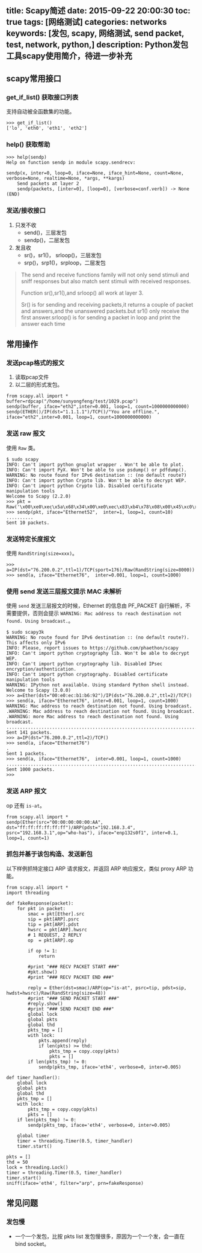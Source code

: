 title: Scapy简述
date: 2015-09-22 20:00:30
toc: true
tags: [网络测试]
categories: networks
keywords: [发包, scapy, 网络测试, send packet, test, network, python,]
description: Python发包工具scapy使用简介，待进一步补充
---

scapy常用接口
------------------

### get_if_list() 获取接口列表
支持自动被全函数集的功能。
```
>>> get_if_list()
['lo', 'eth0', 'eth1', 'eth2']
```

### help() 获取帮助
```
>>> help(sendp)
Help on function sendp in module scapy.sendrecv:

sendp(x, inter=0, loop=0, iface=None, iface_hint=None, count=None, verbose=None, realtime=None, *args, **kargs)
    Send packets at layer 2
    sendp(packets, [inter=0], [loop=0], [verbose=conf.verb]) -> None
(END)
```

<!--more-->

### 发送/接收接口
1. 只发不收
	* send()，三层发包
	* sendp()，二层发包
2. 发且收
	* sr()，sr1()， srloop()，三层发包
	* srp()，srp1()，srploop，二层发包

> The send and receive functions family will not only send stimuli and sniff responses but also match sent stimuli with received responses. 
> 
> Function sr(),sr1(),and srloop() all work at layer 3.
> 
> Sr() is for sending and receiving packets,it returns a couple of packet and answers,and the unanswered packets.but sr1() only receive the first answer.srloop() is for sending a packet in loop and print the answer each time


## 常用操作
### 发送pcap格式的报文

1. 读取pcap文件
2. 以二层的形式发包。

```
from scapy.all import *
buffer=rdpcap("/home/sunyongfeng/test/1029.pcap")
sendp(buffer, iface="eth2",inter=0.001, loop=1, count=1000000000000)
sendp(ETHER()/IP(dst="1.1.1.1")/TCP()/"You are offline.", iface="eth2",inter=0.001, loop=1, count=1000000000000)
```

### 发送 raw 报文

使用 `Raw` 类。

```
$ sudo scapy 
INFO: Can't import python gnuplot wrapper . Won't be able to plot.
INFO: Can't import PyX. Won't be able to use psdump() or pdfdump().
WARNING: No route found for IPv6 destination :: (no default route?)
INFO: Can't import python Crypto lib. Won't be able to decrypt WEP.
INFO: Can't import python Crypto lib. Disabled certificate manipulation tools
Welcome to Scapy (2.2.0)
>>> pkt = Raw('\x00\xe0\xec\x5a\x68\x34\x00\xe0\xec\x83\xb4\x78\x08\x00\x45\xc0\x00\x3c\x38\xe7\x40\x00\x01\x06\x18\x13\x14\x00\x00\x01\x14\x00\x00\x02\x8d\x49\x00\xb3\xe6\x7e\x5f\xfa\x00\x00\x00\x00\xa0\x02\x72\x10\x53\x43\x00\x00\x02\x04\x05\xb4\x04\x02\x08\x0a\x00\xc4\x85\x70\x00\x00\x00\x00\x01\x03\x03\x07')
>>> sendp(pkt, iface="Ethernet52",  inter=1, loop=1, count=10) 
..........
Sent 10 packets.
```

### 发送特定长度报文

使用 `RandString(size=xxx)`。

```
>>> a=IP(dst="76.200.0.2",ttl=1)/TCP(sport=176)/Raw(RandString(size=8000))   
>>> send(a, iface="Ethernet76",  inter=0.001, loop=1, count=1000)  
```

### 使用 send 发送三层报文提示 MAC 未解析

使用 `send` 发送三层报文的时候，Ethernet 的信息由 PF_PACKET 自行解析，不需要提供，否则会提示 `WARNING: Mac address to reach destination not found. Using broadcast.`。

```
$ sudo scapy3k          
WARNING: No route found for IPv6 destination :: (no default route?). This affects only IPv6
INFO: Please, report issues to https://github.com/phaethon/scapy
INFO: Can't import python cryptography lib. Won't be able to decrypt WEP.
INFO: Can't import python cryptography lib. Disabled IPsec encryption/authentication.
INFO: Can't import python cryptography. Disabled certificate manipulation tools
WARNING: IPython not available. Using standard Python shell instead.
Welcome to Scapy (3.0.0)
>>> a=Ether(dst="00:e0:ec:b1:b6:92")/IP(dst="76.200.0.2",ttl=2)/TCP()                           
>>> send(a, iface="Ethernet76", inter=0.001, loop=1, count=1000)
WARNING: Mac address to reach destination not found. Using broadcast.
.WARNING: Mac address to reach destination not found. Using broadcast.
.WARNING: more Mac address to reach destination not found. Using broadcast.
..........................................................................................................................................^C
Sent 141 packets.
>>> a=IP(dst="76.200.0.2",ttl=2)/TCP()                                     
>>> send(a, iface="Ethernet76")                                      
.
Sent 1 packets.
>>> send(a, iface="Ethernet76",  inter=0.001, loop=1, count=1000)
........................................................................................................................................................................................................................................................................................................................................................................................................................................................................................................................................................................................................................................................................................................................................................................................................................................................................................................................................................................................................................................
Sent 1000 packets.
>>>
```

### 发送 ARP 报文

op 还有 `is-at`。

```
from scapy.all import *
sendp(Ether(src="00:00:00:00:00:AA", dst="ff:ff:ff:ff:ff:ff")/ARP(pdst="192.168.3.4", psrc="192.168.3.1",op="who-has"), iface="enp132s0f1", inter=0.1, loop=1, count=1) 
```

### 抓包并基于该包构造、发送新包

以下样例抓特定接口 ARP 请求报文，并返回 ARP 响应报文，类似 proxy ARP 功能。

```
from scapy.all import *
import threading

def fakeResponse(packet):
    for pkt in packet:
        smac = pkt[Ether].src
        sip = pkt[ARP].psrc
        tip = pkt[ARP].pdst
        hwsrc = pkt[ARP].hwsrc
        # 1 REQUEST, 2 REPLY
        op  = pkt[ARP].op
        
        if op != 1:
            return
        
        #print "### RECV PACKET START ###"
        #pkt.show()
        #print "### RECV PACKET END ###"

        reply = Ether(dst=smac)/ARP(op="is-at", psrc=tip, pdst=sip, hwdst=hwsrc)/Raw(RandString(size=48))
        #print "### SEND PACKET START ###"
        #reply.show()
        #print "### SEND PACKET END ###"
        global lock
        global pkts
        global thd
        pkts_tmp = []
        with lock:
            pkts.append(reply)
            if len(pkts) >= thd:
                pkts_tmp = copy.copy(pkts)
                pkts = []
        if len(pkts_tmp) != 0:
            sendp(pkts_tmp, iface='eth4', verbose=0, inter=0.005)

def timer_handler():
    global lock
    global pkts
    global thd
    pkts_tmp = []
    with lock:
        pkts_tmp = copy.copy(pkts)
        pkts = []
    if len(pkts_tmp) != 0:
        sendp(pkts_tmp, iface='eth4', verbose=0, inter=0.005)
    
    global timer
    timer = threading.Timer(0.5, timer_handler)
    timer.start()

pkts = []
thd = 50
lock = threading.Lock()
timer = threading.Timer(0.5, timer_handler)
timer.start()
sniff(iface='eth4', filter="arp", prn=fakeResponse)
```

## 常见问题

### 发包慢

* 一个一个发包，比按 pkts list 发包慢很多，原因为一个一个发，会一直在 bind socket。


